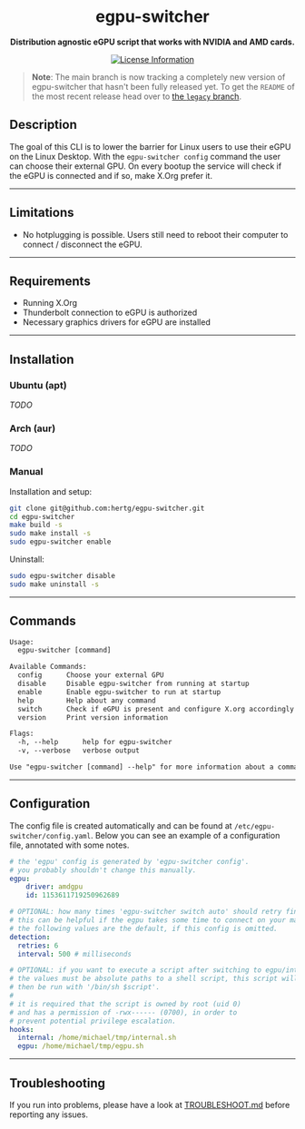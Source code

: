 <div align="center">
  <h1><strong>egpu-switcher</strong></h1>
  <p>
		<strong>Distribution agnostic eGPU script that works with NVIDIA and AMD cards.</strong>
  </p>
  <p>
    <!--<a href="https://goreportcard.com/report/github.com/hertg/egpu-switcher">
      <img alt="Go Report Card" src="https://goreportcard.com/badge/github.com/hertg/egpu-switcher" />
    </a>-->
    <a href="#">
			<img alt="License Information" src="https://img.shields.io/github/license/hertg/egpu-switcher">
    </a>
  </p>
</div>

> **Note**: The main branch is now tracking a completely new version of egpu-switcher
> that hasn't been fully released yet. To get the `README` of the most recent release
> head over to [the `legacy` branch](https://github.com/hertg/egpu-switcher/tree/legacy).

## Description

The goal of this CLI is to lower the barrier for Linux users to
use their eGPU on the Linux Desktop. With the `egpu-switcher config`
command the user can choose their external GPU.
On every bootup the service will check if the eGPU is connected
and if so, make X.Org prefer it.

---

## Limitations

- No hotplugging is possible. Users still need to reboot their computer to connect / disconnect the eGPU.

---

## Requirements

- Running X.Org
- Thunderbolt connection to eGPU is authorized
- Necessary graphics drivers for eGPU are installed

---

## Installation

### Ubuntu (apt)

*TODO*

### Arch (aur)

*TODO*

### Manual

Installation and setup:

```bash
git clone git@github.com:hertg/egpu-switcher.git
cd egpu-switcher
make build -s
sudo make install -s
sudo egpu-switcher enable
```

Uninstall:

```bash
sudo egpu-switcher disable
sudo make uninstall -s
```

---

## Commands

```txt
Usage:
  egpu-switcher [command]

Available Commands:
  config      Choose your external GPU
  disable     Disable egpu-switcher from running at startup
  enable      Enable egpu-switcher to run at startup
  help        Help about any command
  switch      Check if eGPU is present and configure X.org accordingly
  version     Print version information

Flags:
  -h, --help      help for egpu-switcher
  -v, --verbose   verbose output

Use "egpu-switcher [command] --help" for more information about a command.


```

---

## Configuration

The config file is created automatically and can be found at `/etc/egpu-switcher/config.yaml`.
Below you can see an example of a configuration file, annotated with some notes.

```yaml
# the 'egpu' config is generated by 'egpu-switcher config'.
# you probably shouldn't change this manually.
egpu:
    driver: amdgpu
    id: 1153611719250962689

# OPTIONAL: how many times 'egpu-switcher switch auto' should retry finding the egpu.
# this can be helpful if the egpu takes some time to connect on your machine,
# the following values are the default, if this config is omitted.
detection:
  retries: 6
  interval: 500 # milliseconds

# OPTIONAL: if you want to execute a script after switching to egpu/internal.
# the values must be absolute paths to a shell script, this script will
# then be run with '/bin/sh $script'.
# 
# it is required that the script is owned by root (uid 0) 
# and has a permission of -rwx------ (0700), in order to
# prevent potential privilege escalation.
hooks:
  internal: /home/michael/tmp/internal.sh
  egpu: /home/michael/tmp/egpu.sh
```

---

## Troubleshooting

If you run into problems, please have a look at
[TROUBLESHOOT.md](https://github.com/hertg/egpu-switcher/blob/master/TROUBLESHOOT.md)
before reporting any issues.
